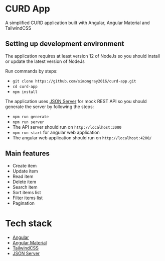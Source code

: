 # CURD App

A simplified CURD application built with Angular, Angular Material and TailwindCSS

## Setting up development environment

The application requires at least version 12 of NodeJs so you should install or update the latest version of NodeJs

Run commands by steps:

- `git clone https://github.com/simongray2016/curd-app.git`
- `cd curd-app`
- `npm install`

The application uses [JSON Server](https://github.com/typicode/json-server#getting-started) for mock REST API so you should generate the server by following the steps:

- `npm run generate`
- `npm run server`
- The API server should run on `http://localhost:3000`
- `npm run start` for angular web application
- The angular web application should run on `http://localhost:4200/`

## Main features

- Create item
- Update item
- Read item
- Delete item
- Search item
- Sort items list
- Filter items list
- Pagination

# Tech stack

- [Angular](https://angular.io/)
- [Angular Material](https://material.angular.io/)
- [TailwindCSS](https://tailwindcss.com/)
- [JSON Server](https://github.com/typicode/json-server)
